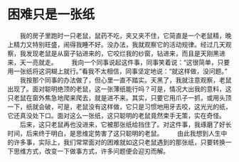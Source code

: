 # 困难只是一张纸
　　我的房子里跑时一只老鼠，鼠药不吃，夹又夹不住，它简直是一个老鼠精，晚上精力又特别旺盛，闹得我睡不好。没办法，我就观察它的活动规律。经过几天观察，我发现老鼠是从窗子钻进来的，它咬烂我的纱窗，钻进来，而且是天刚黑进来，天一亮就走。 
　　我向一个同事说起这件事，同事笑着说：“这很简单，只要用一张纸将这洞糊上就行。”看我不太相信，同事坚定地说：“就这样做，没问题。” 
　　我按那个同事的办法做了，但心里一直不踏实。天黑了，我就注意观察，老鼠出现了。面对聪明绝顶的老鼠，这一张薄纸能行吗？可是，情况大出我的意料，这只老鼠在窗外焦急地爬来爬去，就是进不来。其实，只要它用爪子一抓，或用头顶一下，纸就会破，可是，老鼠没有这样做，它只是习惯地用牙去咬，这光光的纸，它还真没处下口。面对这么一张纸，这只聪明的老鼠竟然束手无策，实在奇怪。 
　　后来，这只老鼠再也没进来，它被那张纸给挡住了。对这件事，我琢磨了好长时间，后来终于明白，是思维定势害了这只聪明的老鼠。 
　　由此我想到人生中的许多事，实际上，我们常常面对的困难就如这只老鼠遇到的那张纸，只要转换一下思维方式，改变一下做事方式，许多问题便会迎刃而解。
 